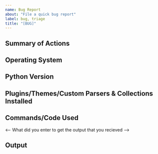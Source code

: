 ```yaml
---
name: Bug Report
about: "File a quick bug report"
label: bug, triage
title: "[BUG]"
---
```


## Summary of Actions
<!-- A brie summary of the problem -->

## Operating System 
<!-- System and Version (e.g. MacOS Sonoma) -->

## Python Version
<!-- Python 3.12 -->

## Plugins/Themes/Custom Parsers & Collections Installed

<!-- Plugin1 -->
<!-- Theme2 -->

## Commands/Code Used 

<-- What did you enter to get the output that you recieved -->

## Output

<!-- Copy the Error or output that you recieve. -->

<!-- This can be a screenshot but is more helpful as text -->
